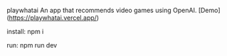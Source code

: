 playwhatai
An app that recommends video games using OpenAI. [Demo] (https://playwhatai.vercel.app/)

install:
npm i

run:
npm run dev
